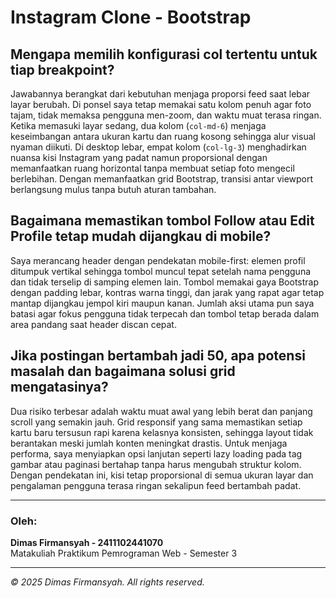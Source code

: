# Instagram Clone - Bootstrap

## Mengapa memilih konfigurasi col tertentu untuk tiap breakpoint? 
Jawabannya berangkat dari kebutuhan menjaga proporsi feed saat lebar layar berubah. Di ponsel saya tetap memakai satu kolom penuh agar foto tajam, tidak memaksa pengguna men-zoom, dan waktu muat terasa ringan. Ketika memasuki layar sedang, dua kolom (`col-md-6`) menjaga keseimbangan antara ukuran kartu dan ruang kosong sehingga alur visual nyaman diikuti. Di desktop lebar, empat kolom (`col-lg-3`) menghadirkan nuansa kisi Instagram yang padat namun proporsional dengan memanfaatkan ruang horizontal tanpa membuat setiap foto mengecil berlebihan. Dengan memanfaatkan grid Bootstrap, transisi antar viewport berlangsung mulus tanpa butuh aturan tambahan.

## Bagaimana memastikan tombol Follow atau Edit Profile tetap mudah dijangkau di mobile? 
Saya merancang header dengan pendekatan mobile-first: elemen profil ditumpuk vertikal sehingga tombol muncul tepat setelah nama pengguna dan tidak terselip di samping elemen lain. Tombol memakai gaya Bootstrap dengan padding lebar, kontras warna tinggi, dan jarak yang rapat agar tetap mantap dijangkau jempol kiri maupun kanan. Jumlah aksi utama pun saya batasi agar fokus pengguna tidak terpecah dan tombol tetap berada dalam area pandang saat header discan cepat.

## Jika postingan bertambah jadi 50, apa potensi masalah dan bagaimana solusi grid mengatasinya? 
Dua risiko terbesar adalah waktu muat awal yang lebih berat dan panjang scroll yang semakin jauh. Grid responsif yang sama memastikan setiap kartu baru tersusun rapi karena kelasnya konsisten, sehingga layout tidak berantakan meski jumlah konten meningkat drastis. Untuk menjaga performa, saya menyiapkan opsi lanjutan seperti lazy loading pada tag gambar atau paginasi bertahap tanpa harus mengubah struktur kolom. Dengan pendekatan ini, kisi tetap proporsional di semua ukuran layar dan pengalaman pengguna terasa ringan sekalipun feed bertambah padat.
___
### Oleh:

**Dimas Firmansyah - 2411102441070**  
Matakuliah Praktikum Pemrograman Web - Semester 3

___


*© 2025 Dimas Firmansyah. All rights reserved.*
